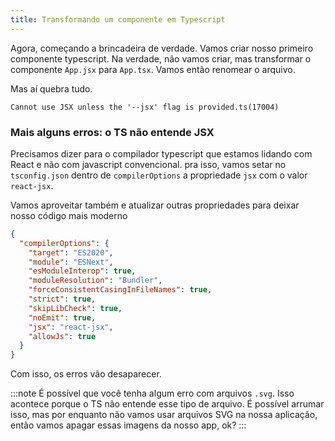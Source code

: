 ```yaml
---
title: Transformando um componente em Typescript
---
```


Agora, começando a brincadeira de verdade. Vamos criar nosso primeiro componente typescript. Na verdade, não vamos criar, mas transformar o componente `App.jsx` para `App.tsx`. Vamos então renomear o arquivo.

Mas aí quebra tudo.

```
Cannot use JSX unless the '--jsx' flag is provided.ts(17004)
```

### Mais alguns erros: o TS não entende JSX

Precisamos dizer para o compilador typescript que estamos lidando com React e não com javascript convencional.
pra isso, vamos setar no `tsconfig.json` dentro de `compilerOptions` a propriedade `jsx` com o valor `react-jsx`.

Vamos aproveitar também e atualizar outras propriedades para deixar nosso código mais moderno

```json ins={3,4,6,11,12}
{
  "compilerOptions": {
    "target": "ES2020",
    "module": "ESNext",
    "esModuleInterop": true,
    "moduleResolution": "Bundler",
    "forceConsistentCasingInFileNames": true,
    "strict": true,
    "skipLibCheck": true,
    "noEmit": true,
    "jsx": "react-jsx",
    "allowJs": true
  }
}
```

Com isso, os erros vão desaparecer.

:::note
É possível que você tenha algum erro com arquivos `.svg`. Isso acontece porque o TS não entende esse tipo de arquivo. É possível arrumar isso, mas por enquanto não vamos usar arquivos SVG na nossa aplicação, então vamos apagar essas imagens da nosso app, ok?
:::
